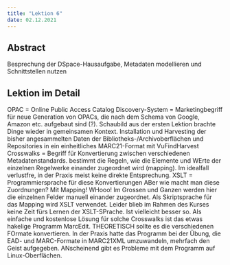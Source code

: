 ```yaml
---
title: "Lektion 6"
date: 02.12.2021
---
```


## Abstract
Besprechung der DSpace-Hausaufgabe, Metadaten modellieren und Schnittstellen nutzen
## Lektion im Detail
OPAC = Online Public Access Catalog
Discovery-System = Marketingbegriff für neue Generation von OPACs, die nach dem Schema von Google, Amazon etc. aufgebaut sind (?).
Schaubild aus der ersten Lektion brachte Dinge wieder in gemeinsamen Kontext. Installation und Harvesting der bisher angesammelten Daten der Bibliotheks-/Archivoberflächen und Repositories in ein einheitliches MARC21-Format mit VuFindHarvest
Crosswalks = Begriff für Konvertierung zwischen verschiedenen Metadatenstandards. bestimmt die Regeln, wie die Elemente und WErte der einzelnen Regelwerke einander zugeordnet wird (mapping). Im idealfall verlustfre, in der Praxis meist keine direkte Entsprechung.
XSLT = Programmiersprache für diese Konvertierungen
ABer wie macht man diese Zuordnungen? Mit Mapping! WHooo! 
Im Grossen und Ganzen werden hier die einzelnen Felder manuell einander zugeordnet. Als Skriptsprache für das Mapping wird XSLT verwendet. Leider blieb im Rahmen des Kurses keine Zeit fürs Lernen der XSLT-SPrache. Ist vielleicht besser so.
Als einfache und kostenlose Lösung für solche Crosswalks ist das etwas hakelige Programm MarcEdit. THEORETISCH sollte es die verschiedenen FOrmate konvertieren. 
In der Praxis hatte das Programm bei der Übung, die EAD- und MARC-Formate in MARC21XML umzuwandeln, mehrfach den Geist aufgegeben. 
ANscheinend gibt es Probleme mit dem Programm auf Linux-Oberflächen.
